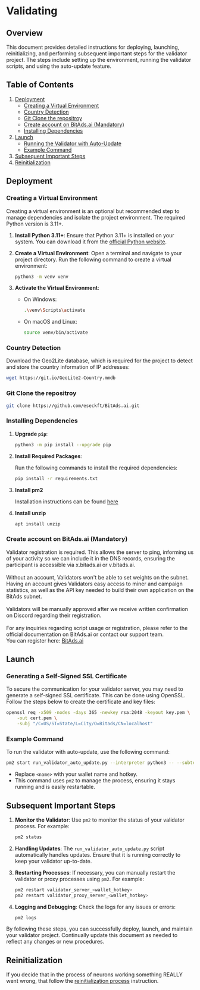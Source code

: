 # Validating

## Overview

This document provides detailed instructions for deploying, launching, reinitializing, and performing subsequent
important steps for the validator project. The steps include setting up the environment, running the validator scripts,
and using the auto-update feature.

## Table of Contents

1. [Deployment](#deployment)
    - [Creating a Virtual Environment](#creating-a-virtual-environment)
    - [Country Detection](#country-detection)
    - [Git Clone the repositroy](#git-clone-the-repository)
    - [Create account on BitAds.ai (Mandatory)](#create-account-on-bitadsai-mandatory)
    - [Installing Dependencies](#installing-dependencies) 
2. [Launch](#launch)
    - [Running the Validator with Auto-Update](#running-the-validator-with-auto-update)
    - [Example Command](#example-command)
3. [Subsequent Important Steps](#subsequent-important-steps)
4. [Reinitialization](#reinitialization)

## Deployment

### Creating a Virtual Environment

Creating a virtual environment is an optional but recommended step to manage dependencies and isolate the project
environment. The required Python version is 3.11+.

1. **Install Python 3.11+**:
   Ensure that Python 3.11+ is installed on your system. You can download it from
   the [official Python website](https://www.python.org/downloads/).

2. **Create a Virtual Environment**:
   Open a terminal and navigate to your project directory. Run the following command to create a virtual environment:

   ```bash
   python3 -m venv venv
   ```

3. **Activate the Virtual Environment**:
    - On Windows:

      ```bash
      .\venv\Scripts\activate
      ```

    - On macOS and Linux:

      ```bash
      source venv/bin/activate
      ```

### Country Detection

Download the Geo2Lite database, which is required for the project to detect and store the country information of IP
addresses:

```bash
wget https://git.io/GeoLite2-Country.mmdb
```

### Git Clone the repositroy

```bash
git clone https://github.com/eseckft/BitAds.ai.git
```

### Installing Dependencies

1. **Upgrade `pip`**:

   ```bash
   python3 -m pip install --upgrade pip
   ```

2. **Install Required Packages**:

   Run the following commands to install the required dependencies:

   ```bash
   pip install -r requirements.txt
   ```

3. **Install pm2**

   Installation instructions can be found [here](https://pm2.io/docs/runtime/guide/installation/)

4. **Install unzip**

   ```bash
   apt install unzip
   ```

### Create account on BitAds.ai (Mandatory)

Validator registration is required. This allows the server to ping, informing us of your activity so we can include it in the DNS records, ensuring the participant is accessible via x.bitads.ai or v.bitads.ai. <br><br>
Without an account, Validators won't be able to set weights on the subnet. Having an account gives Validators easy access to miner and campaign statistics, as well as the API key needed to build their own application on the BitAds subnet. <br><br>
Validators will be manually approved after we receive written confirmation on Discord regarding their registration.<br><br>
For any inquiries regarding script usage or registration, please refer to the official documentation on BitAds.ai or contact our support team.<br>
You can register here: [BitAds.ai](https://bitads.ai/register)


## Launch

### Generating a Self-Signed SSL Certificate

To secure the communication for your validator server, you may need to generate a self-signed SSL certificate. This can
be done using OpenSSL. Follow the steps below to create the certificate and key files:

```bash
openssl req -x509 -nodes -days 365 -newkey rsa:2048 -keyout key.pem \
    -out cert.pem \
    -subj "/C=US/ST=State/L=City/O=Bitads/CN=localhost"
```

### Example Command

To run the validator with auto-update, use the following command:

```bash
pm2 start run_validator_auto_update.py --interpreter python3 -- --subtensor.network local --wallet.name <name> --wallet.hotkey <name>
```

- Replace `<name>` with your wallet name and hotkey.
- This command uses `pm2` to manage the process, ensuring it stays running and is easily restartable.

## Subsequent Important Steps

1. **Monitor the Validator**:
   Use `pm2` to monitor the status of your validator process. For example:

   ```bash
   pm2 status
   ```

2. **Handling Updates**:
   The `run_validator_auto_update.py` script automatically handles updates. Ensure that it is running correctly to keep
   your validator up-to-date.

3. **Restarting Processes**:
   If necessary, you can manually restart the validator or proxy processes using `pm2`. For example:

   ```bash
   pm2 restart validator_server_<wallet_hotkey>
   pm2 restart validator_proxy_server_<wallet_hotkey>
   ```

4. **Logging and Debugging**:
   Check the logs for any issues or errors:

   ```bash
   pm2 logs
   ```

By following these steps, you can successfully deploy, launch, and maintain your validator project. Continually update
this document as needed to reflect any changes or new procedures.

## Reinitialization

If you decide that in the process of neurons working something REALLY went wrong,
that follow the [reinitialization process](reinitialization.md) instruction.
